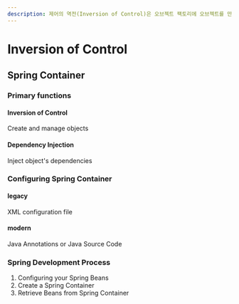 ```yaml
---
description: 제어의 역전(Inversion of Control)은 오브젝트 팩토리에 오브젝트를 만들고 관리하는 일을 아웃소싱 맡기는 것이다.
---
```


# Inversion of Control

## Spring Container

### Primary functions

#### Inversion of Control

Create and manage objects

#### Dependency Injection

Inject object's dependencies

### Configuring Spring Container

#### legacy

XML configuration file

#### modern

Java Annotations or Java Source Code

### Spring Development Process

1. Configuring your Spring Beans
2. Create a Spring Container
3. Retrieve Beans from Spring Container

